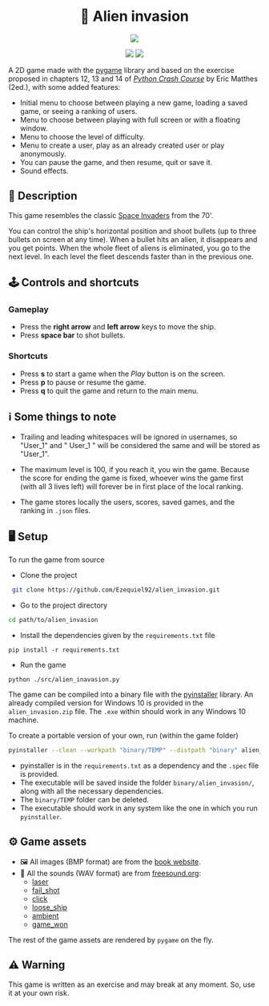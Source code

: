 <div align="center">
    <h1>👾 Alien invasion</h1>
</div>

<p align="center">
    <a href="https://www.python.org/"><img src="https://forthebadge.com/images/badges/made-with-python.svg"></a>
</p>

<p align="center">
    <a href="https://github.com/ezequiel92/alien_invasion/blob/main/LICENSE"><img src="https://img.shields.io/github/license/ezequiel92/alien_invasion?style=flat&logo=GNU&labelColor=2B2D2F"></a>
    <a href="https://www.codefactor.io/repository/github/ezequiel92/alien_invasion"><img src="https://img.shields.io/codefactor/grade/github/ezequiel92/alien_invasion?style=flat&logo=CodeFactor&labelColor=2B2D2F"></a>
</p>

A 2D game made with the [pygame](https://www.pygame.org/) library and based on the exercise proposed in chapters 12, 13 and 14 of [_Python Crash Course_](https://ehmatthes.github.io/pcc_2e/) by Eric Matthes (2ed.), with some added features:

* Initial menu to choose between playing a new game, loading a saved game, or seeing a ranking of users.
* Menu to choose between playing with full screen or with a floating window.
* Menu to choose the level of difficulty.
* Menu to create a user, play as an already created user or play anonymously.
* You can pause the game, and then resume, quit or save it.
* Sound effects.

## 🚀 Description

This game resembles the classic [Space Invaders](https://en.wikipedia.org/wiki/Space_Invaders) from the 70'.

You can control the ship's horizontal position and shoot bullets (up to three bullets on screen at any time). When a bullet hits an alien, it disappears and you get points. When the whole fleet of aliens is eliminated, you go to the next level. In each level the fleet descends faster than in the previous one.

## 🕹️ Controls and shortcuts

### Gameplay

* Press the **right arrow** and **left arrow** keys to move the ship.
* Press **space bar** to shot bullets.

### Shortcuts

* Press **s** to start a game when the _Play_ button is on the screen.
* Press **p** to pause or resume the game.
* Press **q** to quit the game and return to the main menu.

## ℹ️ Some things to note

* Trailing and leading whitespaces will be ignored in usernames, so "User_1" and " User_1 " will be considered the same and will be stored as "User_1".

* The maximum level is 100, if you reach it, you win the game. Because the score for ending the game is fixed, whoever wins the game first (with all 3 lives left) will forever be in first place of the local ranking.

* The game stores locally the users, scores, saved games, and the ranking in `.json` files.

## 🖥️ Setup

To run the game from source

* Clone the project

```bash
 git clone https://github.com/Ezequiel92/alien_invasion.git
```

* Go to the project directory

```bash
cd path/to/alien_invasion
```

* Install the dependencies given by the `requirements.txt` file

```
pip install -r requirements.txt
```

* Run the game

```
python ./src/alien_inavasion.py
```

The game can be compiled into a binary file with the [pyinstaller](https://www.pyinstaller.org/) library. An already compiled version for Windows 10 is provided in the `alien_invasion.zip` file. The `.exe` within should work in any Windows 10 machine.

To create a portable version of your own, run (within the game folder)

```sh
pyinstaller --clean --workpath "binary/TEMP" --distpath "binary" alien_invasion.spec
```

* pyinstaller is in the `requirements.txt` as a dependency and the `.spec` file is provided.
* The executable will be saved inside the folder `binary/alien_invasion/`, along with all the necessary dependencies.
* The `binary/TEMP` folder can be deleted.
* The executable should work in any system like the one in which you run `pyinstaller`.

## ⚙️ Game assets

* 🖼️ All images (BMP format) are from the [book website](https://ehmatthes.github.io/pcc_2e/).
* 🎵 All the sounds (WAV format) are from [freesound.org](https://freesound.org/): 
  * [laser](https://freesound.org/people/jobro/sounds/35684/)
  * [fail_shot](https://freesound.org/people/KlawyKogut/sounds/154934/)
  * [click](https://freesound.org/people/stijn/sounds/43676/)
  * [loose_ship](https://freesound.org/people/myfox14/sounds/382310/)
  * [ambient](https://freesound.org/people/joshuaempyre/sounds/251461/)
  * [game_won](https://freesound.org/people/LittleRobotSoundFactory/sounds/270404/)

The rest of the game assets are rendered by `pygame` on the fly.

## ⚠️ Warning

This game is written as an exercise and may break at any moment. So, use it at your own risk.
